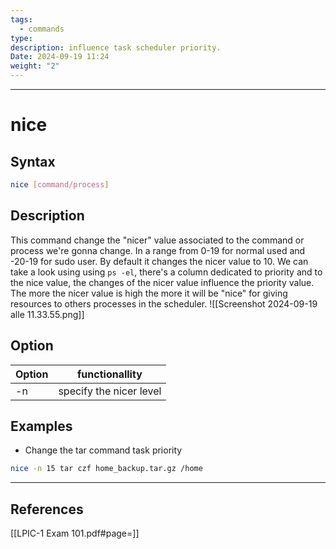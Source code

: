 ```yaml
---
tags:
  - commands
type: 
description: influence task scheduler priority.
Date: 2024-09-19 11:24
weight: "2"
---
```


___
# nice

## Syntax
```bash
nice [command/process]
```

## Description

This command change the "nicer" value associated to the command or process we're gonna change.
In a range from 0-19 for normal used and -20-19 for sudo user.
By default it changes the nicer value to 10.
We can take a look using using `ps -el`,  there's a column dedicated to priority and to the nice value, the changes of the nicer value influence the priority value.
The more the nicer value is high the more it will be "nice" for giving resources to others processes in the scheduler.
![[Screenshot 2024-09-19 alle 11.33.55.png]]

## Option

| Option | functionallity          |
| ------ | ----------------------- |
| -n     | specify the nicer level |

## Examples
- Change the tar command task priority
```bash
nice -n 15 tar czf home_backup.tar.gz /home
```
___
## References
[[LPIC-1 Exam 101.pdf#page=]]